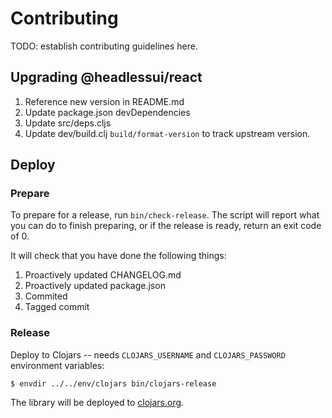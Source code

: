 # Contributing

TODO: establish contributing guidelines here.

## Upgrading @headlessui/react

1. Reference new version in README.md
1. Update package.json devDependencies
1. Update src/deps.cljs
1. Update dev/build.clj `build/format-version` to track upstream version.

## Deploy

### Prepare

To prepare for a release, run `bin/check-release`. The script will report what
you can do to finish preparing, or if the release is ready, return an exit code
of 0.

It will check that you have done the following things:

1. Proactively updated CHANGELOG.md
2. Proactively updated package.json
3. Commited
4. Tagged commit


### Release

Deploy to Clojars -- needs `CLOJARS_USERNAME` and `CLOJARS_PASSWORD` environment
variables:

    $ envdir ../../env/clojars bin/clojars-release

The library will be deployed to [clojars.org][clojars].

[clojars]: https://clojars.org/com.github.mainej/headlessui-reagent

